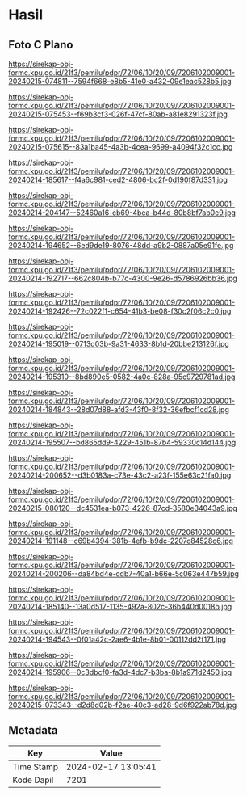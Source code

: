 # Hasil

## Foto C Plano

https://sirekap-obj-formc.kpu.go.id/21f3/pemilu/pdpr/72/06/10/20/09/7206102009001-20240215-074811--7594f668-e8b5-41e0-a432-09e1eac528b5.jpg

https://sirekap-obj-formc.kpu.go.id/21f3/pemilu/pdpr/72/06/10/20/09/7206102009001-20240215-075453--f69b3cf3-026f-47cf-80ab-a81e8291323f.jpg

https://sirekap-obj-formc.kpu.go.id/21f3/pemilu/pdpr/72/06/10/20/09/7206102009001-20240215-075615--83a1ba45-4a3b-4cea-9699-a4094f32c1cc.jpg

https://sirekap-obj-formc.kpu.go.id/21f3/pemilu/pdpr/72/06/10/20/09/7206102009001-20240214-185617--f4a6c981-ced2-4806-bc2f-0d190f87d331.jpg

https://sirekap-obj-formc.kpu.go.id/21f3/pemilu/pdpr/72/06/10/20/09/7206102009001-20240214-204147--52460a16-cb69-4bea-b44d-80b8bf7ab0e9.jpg

https://sirekap-obj-formc.kpu.go.id/21f3/pemilu/pdpr/72/06/10/20/09/7206102009001-20240214-194652--6ed9de19-8076-48dd-a9b2-0887a05e91fe.jpg

https://sirekap-obj-formc.kpu.go.id/21f3/pemilu/pdpr/72/06/10/20/09/7206102009001-20240214-192717--662c804b-b77c-4300-9e26-d5786926bb36.jpg

https://sirekap-obj-formc.kpu.go.id/21f3/pemilu/pdpr/72/06/10/20/09/7206102009001-20240214-192426--72c022f1-c654-41b3-be08-f30c2f06c2c0.jpg

https://sirekap-obj-formc.kpu.go.id/21f3/pemilu/pdpr/72/06/10/20/09/7206102009001-20240214-195019--0713d03b-9a31-4633-8b1d-20bbe213126f.jpg

https://sirekap-obj-formc.kpu.go.id/21f3/pemilu/pdpr/72/06/10/20/09/7206102009001-20240214-195310--8bd890e5-0582-4a0c-828a-95c9729781ad.jpg

https://sirekap-obj-formc.kpu.go.id/21f3/pemilu/pdpr/72/06/10/20/09/7206102009001-20240214-184843--28d07d88-afd3-43f0-8f32-36efbcf1cd28.jpg

https://sirekap-obj-formc.kpu.go.id/21f3/pemilu/pdpr/72/06/10/20/09/7206102009001-20240214-195507--bd865dd9-4229-451b-87b4-59330c14d144.jpg

https://sirekap-obj-formc.kpu.go.id/21f3/pemilu/pdpr/72/06/10/20/09/7206102009001-20240214-200652--d3b0183a-c73e-43c2-a23f-155e63c21fa0.jpg

https://sirekap-obj-formc.kpu.go.id/21f3/pemilu/pdpr/72/06/10/20/09/7206102009001-20240215-080120--dc4531ea-b073-4226-87cd-3580e34043a9.jpg

https://sirekap-obj-formc.kpu.go.id/21f3/pemilu/pdpr/72/06/10/20/09/7206102009001-20240214-191148--c69b4394-381b-4efb-b9dc-2207c84528c6.jpg

https://sirekap-obj-formc.kpu.go.id/21f3/pemilu/pdpr/72/06/10/20/09/7206102009001-20240214-200206--da84bd4e-cdb7-40a1-b66e-5c063e447b59.jpg

https://sirekap-obj-formc.kpu.go.id/21f3/pemilu/pdpr/72/06/10/20/09/7206102009001-20240214-185140--13a0d517-1135-492a-802c-36b440d0018b.jpg

https://sirekap-obj-formc.kpu.go.id/21f3/pemilu/pdpr/72/06/10/20/09/7206102009001-20240214-194543--0f01a42c-2ae6-4b1e-8b01-00112dd2f171.jpg

https://sirekap-obj-formc.kpu.go.id/21f3/pemilu/pdpr/72/06/10/20/09/7206102009001-20240214-195906--0c3dbcf0-fa3d-4dc7-b3ba-8b1a971d2450.jpg

https://sirekap-obj-formc.kpu.go.id/21f3/pemilu/pdpr/72/06/10/20/09/7206102009001-20240215-073343--d2d8d02b-f2ae-40c3-ad28-9d6f922ab78d.jpg


## Metadata

| Key        | Value               |
| ---------- | ------------------- |
| Time Stamp | 2024-02-17 13:05:41 |
| Kode Dapil | 7201                |



